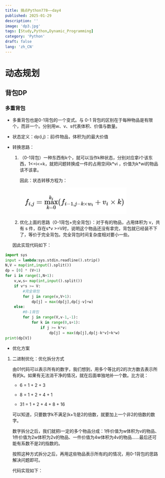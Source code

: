 ```yaml
---
title: 搞点Python778——day4
published: 2025-01-29
description: ''
image: 'dp3.jpg'
tags: [Study,Python,Dynamic_Programming]
category: 'Python'
draft: false 
lang: 'zh_CN'
---
```


# 动态规划

## 背包DP

### 多重背包

- 多重背包也是0-1背包的一个变式。与 0-1 背包的区别在于每种物品是有限个，而非一个。分别用w、v、s代表体积、价值与数量。

- 状态定义：dp(i,j)：前i件物品，体积为j的最大价值

- 转换思路：

  1. （0-1背包）一种东西有k个，就可以当作k种状态，分别对应拿i个该东西，1<=i<=k，就把问题转换成一件的占用空间k\*vi ，价值为k\*wi的物品该不该拿。

     因此：状态转移方程为：

     ![](1.png)

  2. 优化上面的思路（0-1背包+完全背包）：对于有的物品，占用体积为 v，共有 s 件，存在s\*v >=V时，说明这个物品还没有拿完，背包就已经装不下了，等价于完全背包。完全背包时间复杂度相对要小一些。
  
    因此实现代码如下：
  
```python
import sys
input = lambda:sys.stdin.readline().strip()
N,V = map(int,input().split())
dp = [0] * (V+1)
for i in range(1,N+1):
    v,w,s= map(int,input().split())
    if v*s >= V:
        #完全背包
        for j in range(v,V+1):
            dp[j] = max(dp[j],dp[j-v]+w)
    else:
        #0-1背包
        for j in range(V,v-1,-1):
            for k in range(0,s+1):
                if j >= k*v:
                    dp[j] = max(dp[j],dp[j-k*v]+k*w)
print(dp[V])
```

- 优化方案

1. 二进制优化：优化拆分方式

   由01代码可以表示所有的数字，我们想到，用多个等比的2的次方数去表示所有的k。如果有无法消干净的情况，就在后面单独地补一个数。比方说：

   - 6 = 1 + 2 + 3

   - 8 = 1 + 2 + 4 + 1

   - 31 = 1 + 2 + 4 + 8 + 16

   可以知道，只要数字k不满足(k+1)是2的倍数，就要加上一个非2的倍数的数字。

   数字拆分之后，我们就把i一定的多个物品分成：1件价值为w体积为v的物品、1件价值为2w体积为2v的物品、一件价值为4w体积为4v的物品……最后还可能有系数不是2的指数的。

   按照这种方式拆分之后，再用这些物品表示所有的j的情况，用0-1背包的思路解决问题即可。
   
   代码实现如下：
   
```python

```
   

